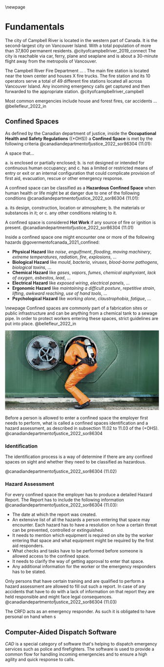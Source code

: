 <!-- Goal: 700 Words -->
\newpage
# Fundamentals
<!-- The CRFD explained -->
  <!-- Where are they located? -->
The city of Campbell River is located in the western part of Canada. It is the second-largest city on Vancouver Island. With a total population of more than 37,800 permanent residents. @cityofcampbellriver_2019_connect
The city is reachable via car, ferry, plane and seaplane and is about a 30-minute flight away from the metropolis of Vancouver.

The Campbell River Fire Department ... . <!-- TODO: Finish sentence -->
The main fire station is located near the town center and houses X fire trucks. The fire station and its 10 operators serve a total of 49 different fire stations located all across Vancouver Island. Any incoming emergency calls get captured and then forwarded to the appropriate station. @cityofcampbellriver_campbell

<!-- TODO: Ask Kelly what are the most common emergencies they need to respond to -->
Most common emergencies include house and forest fires, car accidents ... @bellefleur_2022_in

  <!-- What do they do? -->
  <!-- Where lay the operational differences between firebrigades here in Germany and Canada? -->

<!-- What is a confined space?  -->
## Confined Spaces
<!-- How does the legislation for cs in Canada look like? -->
<!-- TODO: Declutter, does not look good for opener -->
As defined by the Canadian department of justice, inside the **Occupational Health and Safety Regulations** ((+OHS)) a **Confined Space** is met by the following criteria @canadiandepartmentofjustice_2022_sor86304 (11.01):

A space that...

a. is enclosed or partially enclosed;
b. is not designed or intended for continuous human
occupancy; and
c. has a limited or restricted means of entry or exit or
an internal configuration that could complicate provision of first aid, evacuation, rescue or other emergency
response.

<!-- What classification of cs are there? -->
A confined space can be classified as a **Hazardous Confined Space** when human health or life might be at danger due to one of the following conditions @canadiandepartmentofjustice_2022_sor86304 (11.01):

a. its design, construction, location or atmosphere;
b. the materials or substances in it; or
c. any other conditions relating to it.

A confined space is considered **Hot Work** if any source of fire or ignition is present. @canadiandepartmentofjustice_2022_sor86304 (11.01)

Inside a confined space one might encounter one or more of the following hazards @govermentofcanada_2021_confined:

- **Physical Hazard**
  like 
  *noise*, *engulfment*, *flooding*, *moving machinery*, *extreme temperatures*, *radiation*, *fire*, *explosions*, ...
- **Biological Hazard**
  like
  *mould*, *bacteria*, *viruses*, *blood-borne pathogens*, *biological toxins*, ...
- **Chemical Hazard**
  like
  *gases*, *vapors*, *fumes*, *chemical asphyxiant*, *lack of oxygen*, *asbestos*, *lead*, ...
- **Electrical Hazard**
  like
  *exposed wiring*, *electrical panels*, ...
- **Ergonomic Hazard**
  like
  *maintaining a difficult posture*, *repetitive strain*, *lifting*, *awkward reaching*, *use of hand tools*, ...
- **Psychological Hazard**
  like
  *working alone*, *claustrophobia*, *fatigue*, ...


<!-- TODO: Add Confined Spaces Interpretation Image -->

\newpage
Confined spaces are commonly part of a fabrication sites or public infrastructure and can be anything from a chemical tank to a sewage pipe. In order to protect workers entering these spaces, strict guidelines are put into place. @bellefleur_2022_in

![Confined Space Entry - © Dräger @drgerwerkagcokgaa_2015_training](images/draeger-confined-space.jpg)

<!-- TODO: Rewrite -->
Before a person is allowed to enter a confined space the employer first needs to perform, what is called a confined spaces identification and a hazard assessment, as described in subsection 11.02 to 11.03 of the (+OHS). @canadiandepartmentofjustice_2022_sor86304

<!-- Does there need to be an emergency responder on sight? -->

### Identification

The identification process is a way of determine if there are any confined spaces on sight and whether they need to be classified as hazardous. 

@canadiandepartmentofjustice_2022_sor86304 (11.02)

### Hazard Assessment

For every confined space the employer has to produce a detailed Hazard Report. The Report has to include the following information @canadiandepartmentofjustice_2022_sor86304 (11.03):

<!-- TODO: Reorder list -->
- The date at which the report was created.
- An extensive list of all the hazards a person entering that space may encounter. Each hazard has to have a resolution on how a certain threat can be prevented, controlled or extinguished.
- It needs to mention which equipment is required on site by the worker entering that space and what equipment might be required by the first aid responders.
- What checks and tasks have to be performed before someone is allowed access to the confined space.
- It needs to clarify the way of getting approval to enter that space.
- Any additional information for the worker or the emergency responders has to be stated.

Only persons that have certain training and are qualified to perform a hazard assessment are allowed to fill out such a report. In case of any accidents that have to do with a lack of information on that report they are held responsible and might face legal consequences. @canadiandepartmentofjustice_2022_sor86304 (11.03)

<!-- What happens in case of an emegrency? -->
<!-- What is the obligation of an emegency responder? -->
<!-- Is there anything simular here in germany? -->

The CRFD acts as an emergency responder. As such it is obligated to have personal on hand when s

<!-- What do operators of the CRFD need to know about a confined space operation? -->

<!-- Related Software -->
## Computer-Aided Dispatch Software

*CAD* is a special category of software that's helping to dispatch emergency services such as police and firefighters. The software is used to provide a common flow for handling incoming emergencies and to ensure a high agility and quick response to calls.
  <!-- What disptach softwares are out there? -->
  <!-- What have they been using so far? -->
  <!-- How do these softwares operate? -->
